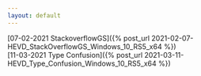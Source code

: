 ```yaml
---
layout: default
---
```


[07-02-2021 StackoverflowGS]({% post_url 2021-02-07-HEVD_StackOverflowGS_Windows_10_RS5_x64 %})  
[11-03-2021 Type Confusion]({% post_url 2021-03-11-HEVD_Type_Confusion_Windows_10_RS5_x64 %})